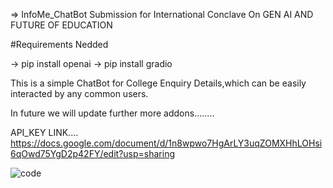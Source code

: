 => InfoMe_ChatBot
      Submission for International Conclave On GEN AI AND FUTURE OF EDUCATION

#Requirements Nedded

-> pip install openai
-> pip install gradio

This is a simple ChatBot for College Enquiry  Details,which can be easily interacted by any common users.

In future we will update further more addons........



API_KEY LINK....
https://docs.google.com/document/d/1n8wpwo7HgArLY3uqZOMXHhLOHsi6qOwd75YgD2p42FY/edit?usp=sharing

![code](https://github.com/Databot2023/InfoMe_ChatBot/assets/142486511/661f9bbc-4544-458a-a99b-f5e12c5071c4)
